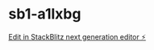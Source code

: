 # sb1-a1lxbg

[Edit in StackBlitz next generation editor ⚡️](https://stackblitz.com/~/github.com/ZafferAbbas/sb1-a1lxbg)